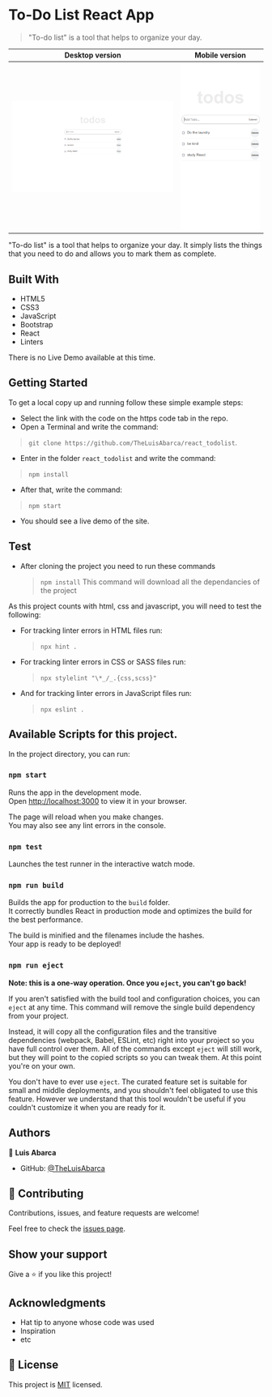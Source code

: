 # To-Do List React App

> "To-do list" is a tool that helps to organize your day.

| Desktop version | Mobile version|
|-----------------|---------------|
| ![Desktop_image](./readme_imgs/desktop_ver.png) | ![Mobile_Image](./readme_imgs/mobile_ver.png) | 

"To-do list" is a tool that helps to organize your day. It simply lists the things that you need to do and allows you to mark them as complete.

## Built With

- HTML5
- CSS3
- JavaScript
- Bootstrap
- React
- Linters

There is no Live Demo available at this time.

## Getting Started

To get a local copy up and running follow these simple example steps:

- Select the link with the code on the https code tab in the repo.
- Open a Terminal and write the command: 
> `git clone https://github.com/TheLuisAbarca/react_todolist`.
- Enter in the folder `react_todolist` and write the command:
> `npm install`
- After that, write the command:
> `npm start`
- You should see a live demo of the site.

## Test

- After cloning the project you need to run these commands

  > `npm install`
  > This command will download all the dependancies of the project

As this project counts with html, css and javascript, you will need to test the following:

- For tracking linter errors in HTML files run:

  > `npx hint .`

- For tracking linter errors in CSS or SASS  files run:

  > `npx stylelint "\*_/_.{css,scss}"`

- And for tracking linter errors in JavaScript files run:

  > `npx eslint .`

## Available Scripts for this project.

In the project directory, you can run:

### `npm start`

Runs the app in the development mode.\
Open [http://localhost:3000](http://localhost:3000) to view it in your browser.

The page will reload when you make changes.\
You may also see any lint errors in the console.

### `npm test`

Launches the test runner in the interactive watch mode.

### `npm run build`

Builds the app for production to the `build` folder.\
It correctly bundles React in production mode and optimizes the build for the best performance.

The build is minified and the filenames include the hashes.\
Your app is ready to be deployed!

### `npm run eject`

**Note: this is a one-way operation. Once you `eject`, you can't go back!**

If you aren't satisfied with the build tool and configuration choices, you can `eject` at any time. This command will remove the single build dependency from your project.

Instead, it will copy all the configuration files and the transitive dependencies (webpack, Babel, ESLint, etc) right into your project so you have full control over them. All of the commands except `eject` will still work, but they will point to the copied scripts so you can tweak them. At this point you're on your own.

You don't have to ever use `eject`. The curated feature set is suitable for small and middle deployments, and you shouldn't feel obligated to use this feature. However we understand that this tool wouldn't be useful if you couldn't customize it when you are ready for it.

## Authors

👤 **Luis Abarca**

- GitHub: [@TheLuisAbarca](https://github.com/TheLuisAbarca)

## 🤝 Contributing

Contributions, issues, and feature requests are welcome!

Feel free to check the [issues page](../../issues/).

## Show your support

Give a ⭐️ if you like this project!

## Acknowledgments

- Hat tip to anyone whose code was used
- Inspiration
- etc

## 📝 License

This project is [MIT](./MIT.md) licensed.